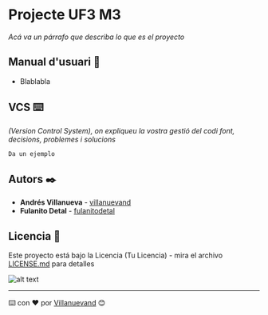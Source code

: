 # Projecte UF3 M3

_Acá va un párrafo que describa lo que es el proyecto_



## Manual d'usuari 📖

* Blablabla

## VCS ⌨️

_(Version Control System), on
expliqueu la vostra gestió del codi font, decisions, problemes i solucions_


```
Da un ejemplo
```


## Autors ✒️

* **Andrés Villanueva** - [villanuevand](https://github.com/villanuevand)
* **Fulanito Detal** - [fulanitodetal](#fulanito-de-tal)


## Licencia 📄

Este proyecto está bajo la Licencia (Tu Licencia) - mira el archivo [LICENSE.md](LICENSE.md) para detalles


![alt text](https://i.blogs.es/d22bb1/test/450_1000.jpg)

---
⌨️ con ❤️ por [Villanuevand](https://github.com/Villanuevand) 😊

